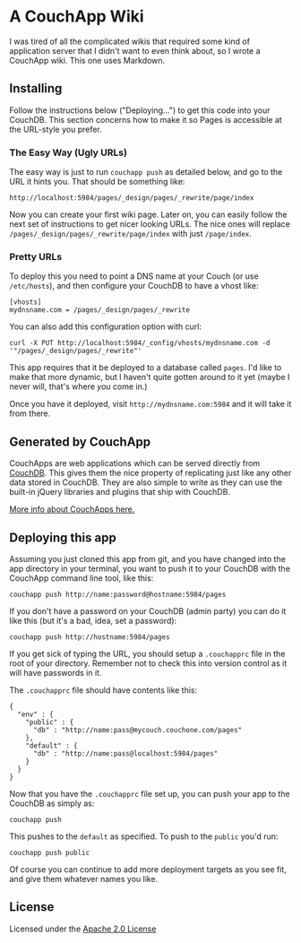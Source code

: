 # A CouchApp Wiki

I was tired of all the complicated wikis that required some kind of application server that I didn't want to even think about, so I wrote a CouchApp wiki. This one uses Markdown.

## Installing

Follow the instructions below ("Deploying...") to get this code into your CouchDB. This section concerns how to make it so Pages is accessible at the URL-style you prefer.

### The Easy Way (Ugly URLs)

The easy way is just to run `couchapp push` as detailed below, and go to the URL it hints you. That should be something like:

    http://localhost:5984/pages/_design/pages/_rewrite/page/index

Now you can create your first wiki page. Later on, you can easily follow the next set of instructions to get nicer looking URLs. The nice ones will replace `/pages/_design/pages/_rewrite/page/index` with just `/page/index`.

### Pretty URLs

To deploy this you need to point a DNS name at your Couch (or use `/etc/hosts`), and then configure your CouchDB to have a vhost like:

    [vhosts]
    mydnsname.com = /pages/_design/pages/_rewrite

You can also add this configuration option with curl:

    curl -X PUT http://localhost:5984/_config/vhosts/mydnsname.com -d '"/pages/_design/pages/_rewrite"'

This app requires that it be deployed to a database called `pages`. I'd like to make that more dynamic, but I haven't quite gotten around to it yet (maybe I never will, that's where *you* come in.)

Once you have it deployed, visit `http://mydnsname.com:5984` and it will take it from there.


## Generated by CouchApp

CouchApps are web applications which can be served directly from [CouchDB](http://couchdb.apache.org). This gives them the nice property of replicating just like any other data stored in CouchDB. They are also simple to write as they can use the built-in jQuery libraries and plugins that ship with CouchDB.

[More info about CouchApps here.](http://couchapp.org)

## Deploying this app

Assuming you just cloned this app from git, and you have changed into the app directory in your terminal, you want to push it to your CouchDB with the CouchApp command line tool, like this:

    couchapp push http://name:password@hostname:5984/pages

If you don't have a password on your CouchDB (admin party) you can do it like this (but it's a bad, idea, set a password):

    couchapp push http://hostname:5984/pages

If you get sick of typing the URL, you should setup a `.couchapprc` file in the root of your directory. Remember not to check this into version control as it will have passwords in it.

The `.couchapprc` file should have contents like this:

    {
      "env" : {
        "public" : {
          "db" : "http://name:pass@mycouch.couchone.com/pages"
        },
        "default" : {
          "db" : "http://name:pass@localhost:5984/pages"
        }
      }
    }

Now that you have the `.couchapprc` file set up, you can push your app to the CouchDB as simply as:

    couchapp push

This pushes to the `default` as specified. To push to the `public` you'd run:

    couchapp push public

Of course you can continue to add more deployment targets as you see fit, and give them whatever names you like.


## License

Licensed under the [Apache 2.0 License](http://www.apache.org/licenses/LICENSE-2.0.html)